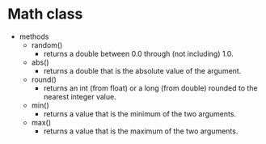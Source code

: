# Math class
* methods
    * random()
        * returns a double between 0.0 through (not including) 1.0.
    * abs()
        * returns a double that is the absolute value of the argument.
    * round()
        * returns an int (from float) or a long (from double) rounded to the nearest integer value.
    * min()
        * returns a value that is the minimum of the two arguments.
    * max()
        * returns a value that is the maximum of the two arguments.
